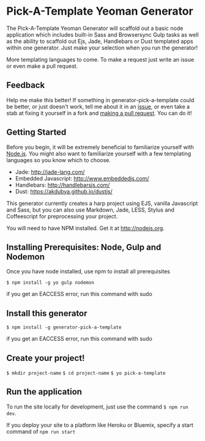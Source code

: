 # Pick-A-Template Yeoman Generator

The Pick-A-Template Yeoman Generator will scaffold out a basic node application which includes built-in Sass and Browsersync Gulp tasks as well as the ability to scaffold out Ejs, Jade, Handlebars or Dust templated apps within one generator. Just make your selection when you run the generator!

More templating languages to come. To make a request just write an issue or even make a pull request.

## Feedback

Help me make this better! If something in generator-pick-a-template could be better, or just doesn't work, tell me about it in an [issue](https://github.com/dzaharia1/generator-pick-a-template/issues), or even take a stab at fixing it yourself in a fork and [making a pull request](https://guides.github.com/introduction/flow/). You can do it!

## Getting Started
Before you begin, it will be extremely beneficial to familiarize yourself with [Node.js](http://nodejs.org). You might also want to familiarize yourself with a few templating languages so you know which to choose.

- Jade: http://jade-lang.com/
- Embedded Javascript: http://www.embeddedjs.com/
- Handlebars: http://handlebarsjs.com/
- Dust: https://akdubya.github.io/dustjs/

This generator currently creates a harp project using EJS, vanilla Javascript and Sass, but you can also use Markdown, Jade, LESS, Stylus and Coffeescript for preprocessing your project.

You will need to have NPM installed. Get it at http://nodejs.org.

## Installing Prerequisites: Node, Gulp and Nodemon

Once you have node installed, use npm to install all prerequisites

`$ npm install -g yo gulp nodemon`

if you get an EACCESS error, run this command with sudo

## Install this generator

`$ npm install -g generator-pick-a-template`

if you get an EACCESS error, run this command with sudo

## Create your project!

`$ mkdir project-name`
`$ cd project-name`
`$ yo pick-a-template`

## Run the application

To run the site locally for development, just use the command `$ npm run dev`.

If you deploy your site to a platform like Heroku or Bluemix, specify a start command of `npm run start`
